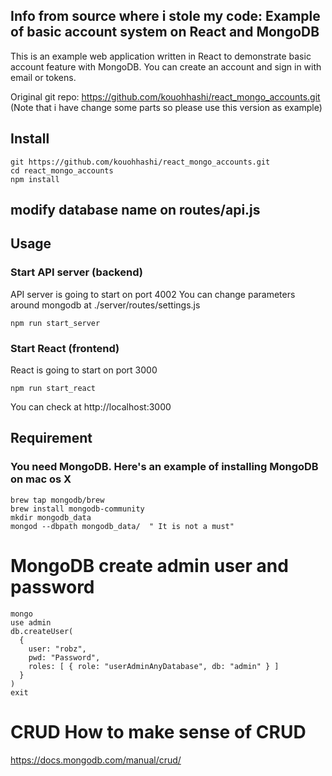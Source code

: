 ## Info from source where i stole my code: Example of basic account system on React and MongoDB
This is an example web application written in React to demonstrate basic account feature with MongoDB.
You can create an account and sign in with email or tokens.

Original git repo: https://github.com/kouohhashi/react_mongo_accounts.git (Note that i have change some parts so please use this version as example)

## Install  
```
git https://github.com/kouohhashi/react_mongo_accounts.git
cd react_mongo_accounts
npm install
```

## modify database name on routes/api.js  

## Usage  

### Start API server (backend)  
API server is going to start on port 4002
You can change parameters around mongodb at ./server/routes/settings.js
```
npm run start_server
```

### Start React (frontend)
React is going to start on port 3000
```
npm run start_react
```

You can check at http://localhost:3000  

## Requirement  

### You need MongoDB. Here's an example of installing MongoDB on mac os X  

```
brew tap mongodb/brew
brew install mongodb-community
mkdir mongodb_data  
mongod --dbpath mongodb_data/  " It is not a must" 
```


# MongoDB create admin user and password
```
mongo
use admin
db.createUser(
  {
    user: "robz",
    pwd: "Password",
    roles: [ { role: "userAdminAnyDatabase", db: "admin" } ]
  }
)
exit
```
# CRUD How to make sense of CRUD
https://docs.mongodb.com/manual/crud/
